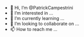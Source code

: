 - 👋 Hi, I’m @PatrickCampestrini
- 👀 I’m interested in ...
- 🌱 I’m currently learning ...
- 💞️ I’m looking to collaborate on ...
- 📫 How to reach me ...

<!---
PatrickCampestrini/PatrickCampestrini is a ✨ special ✨ repository because its `README.md` (this file) appears on your GitHub profile.
You can click the Preview link to take a look at your changes.
--->
